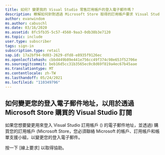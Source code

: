 ```yaml
---
title: 如何? 變更我的 Visual Studio 零售訂用帳戶的登入電子郵件嗎？
description: 瞭解如何針對透過 Microsoft Store 取得的訂用帳戶要求 Visual Studio 登入位址的變更
author: evanwindom
ms.author: cabuschl
ms.date: 03/16/2020
ms.assetid: 8fc5fb35-5c57-4560-9aa3-0db38b3e7120
ms.topic: include
user.type: subscriber
tags: sign-in
subscription.type: retail
sap.id: 17a2bf94-0d03-2629-dfd8-e8935f9126ec
ms.openlocfilehash: cbbd449b89e441e756cc49f374c98e653f52706e
ms.sourcegitcommit: beb16d5cc31b3565ec0c8d69f819a4ec67b45aae
ms.translationtype: MT
ms.contentlocale: zh-TW
ms.lasthandoff: 05/24/2021
ms.locfileid: "110349796"
---
```

## <a name="how-to-change-your-sign-in-email-address-for-visual-studio-subscriptions-purchased-through-the-microsoft-store"></a>如何變更您的登入電子郵件地址，以用於透過 Microsoft Store 購買的 Visual Studio 訂閱
如果您想要變更用來登入 Visual Studio 訂用帳戶 () 的電子郵件地址，並透過) 購買您的訂用帳戶 (Microsoft Store，您必須聯絡 Microsoft 的帳戶、訂用帳戶和帳單支援小組，以變更您的登入電子郵件。 

按一下 [線上要求] 以取得協助。